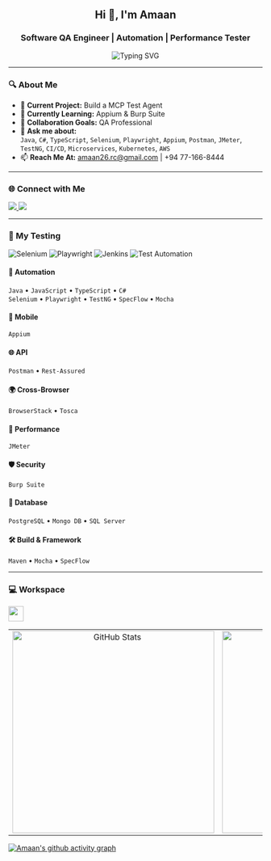 <h2 align="center">Hi 👋, I'm Amaan</h2>
<h3 align="center">Software QA Engineer | Automation | Performance Tester</h3>

<p align="center">
  <img src="https://readme-typing-svg.demolab.com?font=Barlow&size=18+Code&size=22&pause=1000&center=true&vCenter=true&width=500&lines=QA+Engineer+from+Sri+Lanka;Automation+%7C+Manual+%7C+Performance+Testing;Selenium+%7C+Appium+%7C+JMeter+%7C+Postman;Always+learning+%7C+Always+building" alt="Typing SVG" />
</p>

---

### 🔍 About Me

- 🔭 **Current Project:** Build a MCP Test Agent
- 🌱 **Currently Learning:** Appium & Burp Suite  
- 🤝 **Collaboration Goals:** QA Professional  
- 💬 **Ask me about:**  
  `Java`, `C#`, `TypeScript`, `Selenium`, `Playwright`, `Appium`, `Postman`, `JMeter`, `TestNG`, `CI/CD`, `Microservices`, `Kubernetes`, `AWS`  
- 📫 **Reach Me At:** amaan26.rc@gmail.com | +94 77-166-8444

---

### 🌐 Connect with Me

<p>
  <a href="https://linkedin.com/in/mohamed-amaan" target="_blank">
    <img src="https://img.shields.io/badge/LinkedIn-blue?logo=linkedin&style=for-the-badge" />
  </a>
  <a href="https://instagram.com/_.amaann_/" target="_blank">
    <img src="https://img.shields.io/badge/Instagram-E4405F?logo=instagram&style=for-the-badge&logoColor=white" />
  </a>
</p>

---

### 🧰 My Testing 
![Selenium](https://img.shields.io/badge/Selenium-43A1FD?logo=selenium&logoColor=white&style=for-the-badge)
![Playwright](https://img.shields.io/badge/Playwright-191919?logo=playwright&logoColor=white&style=for-the-badge)
![Jenkins](https://img.shields.io/badge/Jenkins-D24939?logo=jenkins&logoColor=white&style=for-the-badge)
![Test Automation](https://img.shields.io/badge/Test_Automation-28a745?style=for-the-badge&logo=automation)

#### 🧪 Automation
`Java` • `JavaScript` • `TypeScript` • `C#`  
`Selenium` • `Playwright` • `TestNG` • `SpecFlow` • `Mocha`

#### 📱 Mobile
`Appium`

#### 🌐 API
`Postman` • `Rest-Assured`

#### 🌍 Cross-Browser
`BrowserStack` • `Tosca`

#### 🚀 Performance
`JMeter`

#### 🛡️ Security
`Burp Suite`

#### 🧮 Database
`PostgreSQL` • `Mongo DB` • `SQL Server`

#### 🛠 Build & Framework
`Maven` • `Mocha` • `SpecFlow`

---

### 💻 Workspace 
<img height="30" src="https://img.shields.io/badge/Macbook-Air_M2-ED1C24?style=for-the-badge&logo=apple&logoColor=white"/> 

<table align="center">
  <tr>
    <td align="center">
      <img src="https://github-readme-stats.vercel.app/api?username=m-amaann&show_icons=true&theme=tokyonight" alt="GitHub Stats" width="400"/>
    </td>
    <td align="center">
      <img src="https://github-readme-streak-stats.herokuapp.com/?user=m-amaann&theme=tokyonight" alt="GitHub Streak" width="400"/>
    </td>
    <td align="center">
      <img src="https://github-readme-stats.vercel.app/api/top-langs/?username=m-amaann&layout=compact&theme=tokyonight&hide=html,css,shell,scss" alt="Top Languages" width="400" />
    </td>
  </tr>
</table>

[![Amaan's github activity graph](https://github-readme-activity-graph.vercel.app/graph?username=m-amaann&bg_color=000000&color=ffffff&line=51f565&point=ffffff&area=true&hide_border=true)](https://github.com/m-amaann)

